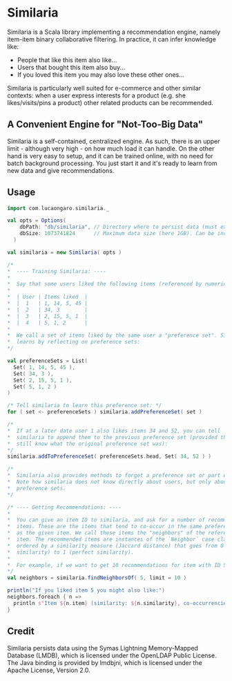 # Similaria

Similaria is a Scala library implementing a recommendation engine, namely
item-item binary collaborative filtering. In practice, it can infer knowledge
like:

  - People that like this item also like...
  - Users that bought this item also buy...
  - If you loved this item you may also love these other ones...

Similaria is particularly well suited for e-commerce and other similar
contexts: when a user express interests for a product (e.g. she
likes/visits/pins a product) other related products can be recommended.


## A Convenient Engine for "Not-Too-Big Data"

Similaria is a self-contained, centralized engine. As such, there is an upper
limit - although very high - on how much load it can handle. On the other hand
is very easy to setup, and it can be trained online, with no need for batch
background processing. You just start it and it's ready to learn from new data
and give recommendations.


## Usage

```scala
import com.lucaongaro.similaria._

val opts = Options(
    dbPath: "db/similaria", // Directory where to persist data (must exist)
    dbSize: 1073741824      // Maximum data size (here 1GB). Can be increased later.
  )

val similaria = new Similaria( opts )

/*
*  ---- Training Similaria: ----
*
*  Say that some users liked the following items (referenced by numeric IDs):
*
*  | User | Items liked  |
*  |  1   | 1, 14, 5, 45 |
*  |  2   | 34, 3        |
*  |  3   | 2, 15, 5, 1  |
*  |  4   | 5, 1, 2      |
*
*  We call a set of items liked by the same user a "preference set". Similaria
*  learns by reflecting on preference sets:
*/

val preferenceSets = List(
  Set( 1, 14, 5, 45 ),
  Set( 34, 3 ),
  Set( 2, 15, 5, 1 ),
  Set( 5, 1, 2 )
)

/* Tell similaria to learn this preference set: */
for ( set <- preferenceSets ) similaria.addPreferenceSet( set )

/*
*  If at a later date user 1 also likes items 34 and 52, you can tell
*  similaria to append them to the previous preference set (provided that you
*  still know what the original preference set was):
*/
similaria.addToPreferenceSet( preferenceSets.head, Set( 34, 52 ) )

/*
*  Similaria also provides methods to forget a preference set or part of it.
*  Note how similaria does not know directly about users, but only about
*  preference sets.
*/

/* ---- Getting Recommendations: ----
*
*  You can give an item ID to similaria, and ask for a number of recommended
*  items. These are the items that tend to co-occur in the same preference sets
*  as the given item. We call these items the "neighbors" of the reference
*  item. The recommended items are instances of the `Neighbor` case class, and
*  ordered by a similarity measure (Jaccard distance) that goes from 0 (no
*  similarity) to 1 (perfect similarity).
*
*  For example, if we want to get 10 recommendations for item with ID 5:
*/
val neighbors = similaria.findNeighborsOf( 5, limit = 10 )

println("If you liked item 5 you might also like:")
neighbors.foreach { n =>
  println s"Item ${n.item} (similarity: ${n.similarity}, co-occurrencies: ${n.coOccurrencies})"
}
```

## Credit

Similaria persists data using the Symas Lightning Memory-Mapped Database
(LMDB), which is licensed under the OpenLDAP Public License. The Java binding
is provided by lmdbjni, which is licensed under the Apache License, Version
2.0.
